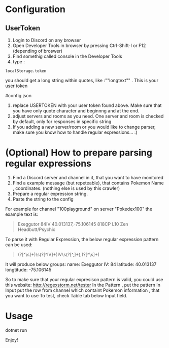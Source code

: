 # Configuration

## UserToken

1. Login to Discord on any browser
2. Open Developer Tools in browser by pressing Ctrl-Shift-I or F12 (depending of broswer)
3. Find somethig called console in the Developer Tools
4. type : 
```
localStorage.token
```
you should get a long string within quotes, like :""longtext"" . 
This is your user token

#config.json

1. replace USERTOKEN with your user token found above. Make sure that you have only quote character and beginnng and at the end. 
2. adjust servers and rooms as you need. One server and room is checked by default, only for responses in specific string
3. If you adding a new server/room or you would like to change parser, make sure you know how to handle regular expressions... :) 

# (Optional) How to prepare parsing regular expressions

1. Find a Discord server and channel in it, that you want to have monitored
2. Find a example message (but repeteable), that contains Pokemon Name , coordinates. (nothing else is used by this crawler)
3. Prepare a regular expression string. 
4. Paste the string to the config

For example for channel "100playground" on server "Pokedex100" the example text is:
>Exeggutor 84IV 40.013137,-75.106145 818CP L10 Zen Headbutt/Psychic

To parse it with Regular Expression, the below regular expression pattern can be used:
>(?<name>[^\\s]+)\\s(?<IV>[^IV]+)IV\\s(?<latitude>[^,]+),(?<longtitude>[^\\s]+) 

It will produce below groups:
name: Exeggutor
IV: 84
latitude: 40.013137
longtitude: -75.106145

So to make sure that your regular expresison pattern is valid, you could use this website: http://regexstorm.net/tester 
In the Pattern , put the pattern
In Input put the row from channel which containt Pokemon information , that you want to use
To test, check Table tab below Input field. 


# Usage
dotnet run

Enjoy!